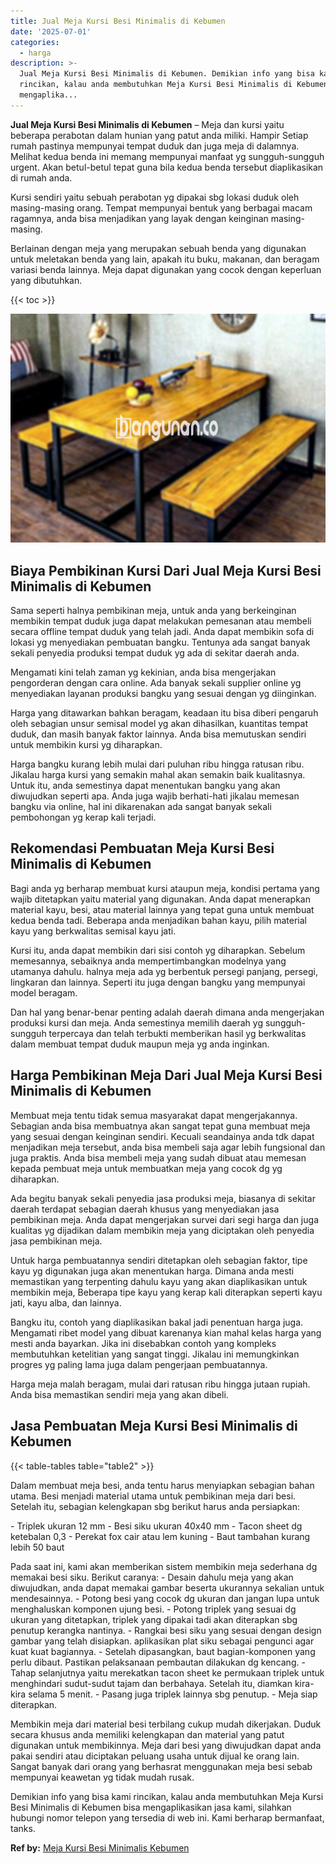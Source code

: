 ```yaml
---
title: Jual Meja Kursi Besi Minimalis di Kebumen
date: '2025-07-01'
categories:
  - harga
description: >-
  Jual Meja Kursi Besi Minimalis di Kebumen. Demikian info yang bisa kami
  rincikan, kalau anda membutuhkan Meja Kursi Besi Minimalis di Kebumen bisa
  mengaplika...
---
```


**Jual Meja Kursi Besi Minimalis di Kebumen** – Meja dan kursi yaitu beberapa perabotan dalam hunian yang patut anda miliki. Hampir Setiap rumah pastinya mempunyai tempat duduk dan juga meja di dalamnya. Melihat kedua benda ini memang mempunyai manfaat yg sungguh-sungguh urgent. Akan betul-betul tepat guna bila kedua benda tersebut diaplikasikan di rumah anda.

Kursi sendiri yaitu sebuah perabotan yg dipakai sbg lokasi duduk oleh masing-masing orang. Tempat mempunyai bentuk yang berbagai macam ragamnya, anda bisa menjadikan yang layak dengan keinginan masing-masing.

Berlainan dengan meja yang merupakan sebuah benda yang digunakan untuk meletakan benda yang lain, apakah itu buku, makanan, dan beragam variasi benda lainnya. Meja dapat digunakan yang cocok dengan keperluan yang dibutuhkan.

{{< toc >}}

![Jual Meja Kursi Besi Minimalis di Kebumen](/images/jual-meja-besi-murah28.png)

## Biaya Pembikinan Kursi Dari Jual Meja Kursi Besi Minimalis di Kebumen

Sama seperti halnya pembikinan meja, untuk anda yang berkeinginan membikin tempat duduk juga dapat melakukan pemesanan atau membeli secara offline tempat duduk yang telah jadi. Anda dapat membikin sofa di lokasi yg menyediakan pembuatan bangku. Tentunya ada sangat banyak sekali penyedia produksi tempat duduk yg ada di sekitar daerah anda.

Mengamati kini telah zaman yg kekinian, anda bisa mengerjakan pengorderan dengan cara online. Ada banyak sekali supplier online yg menyediakan layanan produksi bangku yang sesuai dengan yg diinginkan.

Harga yang ditawarkan bahkan beragam, keadaan itu bisa diberi pengaruh oleh sebagian unsur semisal model yg akan dihasilkan, kuantitas tempat duduk, dan masih banyak faktor lainnya. Anda bisa memutuskan sendiri untuk membikin kursi yg diharapkan.

Harga bangku kurang lebih mulai dari puluhan ribu hingga ratusan ribu. Jikalau harga kursi yang semakin mahal akan semakin baik kualitasnya. Untuk itu, anda semestinya dapat menentukan bangku yang akan diwujudkan seperti apa. Anda juga wajib berhati-hati jikalau memesan bangku via online, hal ini dikarenakan ada sangat banyak sekali pembohongan yg kerap kali terjadi.

## Rekomendasi Pembuatan Meja Kursi Besi Minimalis di Kebumen

Bagi anda yg berharap membuat kursi ataupun meja, kondisi pertama yang wajib ditetapkan yaitu material yang digunakan. Anda dapat menerapkan material kayu, besi, atau material lainnya yang tepat guna untuk membuat kedua benda tadi. Beberapa anda menjadikan bahan kayu, pilih material kayu yang berkwalitas semisal kayu jati.

Kursi itu, anda dapat membikin dari sisi contoh yg diharapkan. Sebelum memesannya, sebaiknya anda mempertimbangkan modelnya yang utamanya dahulu. halnya meja ada yg berbentuk persegi panjang, persegi, lingkaran dan lainnya. Seperti itu juga dengan bangku yang mempunyai model beragam.

Dan hal yang benar-benar penting adalah daerah dimana anda mengerjakan produksi kursi dan meja. Anda semestinya memilih daerah yg sungguh-sungguh terpercaya dan telah terbukti memberikan hasil yg berkwalitas dalam membuat tempat duduk maupun meja yg anda inginkan.

## Harga Pembikinan Meja Dari Jual Meja Kursi Besi Minimalis di Kebumen

Membuat meja tentu tidak semua masyarakat dapat mengerjakannya. Sebagian anda bisa membuatnya akan sangat tepat guna membuat meja yang sesuai dengan keinginan sendiri. Kecuali seandainya anda tdk dapat menjadikan meja tersebut, anda bisa membeli saja agar lebih fungsional dan juga praktis. Anda bisa membeli meja yang sudah dibuat atau memesan kepada pembuat meja untuk membuatkan meja yang cocok dg yg diharapkan.

Ada begitu banyak sekali penyedia jasa produksi meja, biasanya di sekitar daerah terdapat sebagian daerah khusus yang menyediakan jasa pembikinan meja. Anda dapat mengerjakan survei dari segi harga dan juga kualitas yg dijadikan dalam membikin meja yang diciptakan oleh penyedia jasa pembikinan meja.

Untuk harga pembuatannya sendiri ditetapkan oleh sebagian faktor, tipe kayu yg digunakan juga akan menentukan harga. Dimana anda mesti memastikan yang terpenting dahulu kayu yang akan diaplikasikan untuk membikin meja, Beberapa tipe kayu yang kerap kali diterapkan seperti kayu jati, kayu alba, dan lainnya.

Bangku itu, contoh yang diaplikasikan bakal jadi penentuan harga juga. Mengamati ribet model yang dibuat karenanya kian mahal kelas harga yang mesti anda bayarkan. Jika ini disebabkan contoh yang kompleks membutuhkan ketelitian yang sangat tinggi. Jikalau ini memungkinkan progres yg paling lama juga dalam pengerjaan pembuatannya.

Harga meja malah beragam, mulai dari ratusan ribu hingga jutaan rupiah. Anda bisa memastikan sendiri meja yang akan dibeli.

## Jasa Pembuatan Meja Kursi Besi Minimalis di Kebumen

{{< table-tables table="table2" >}}

Dalam membuat meja besi, anda tentu harus menyiapkan sebagian bahan utama. Besi menjadi material utama untuk pembikinan meja dari besi. Setelah itu, sebagian kelengkapan sbg berikut harus anda persiapkan:

\- Triplek ukuran 12 mm - Besi siku ukuran 40x40 mm - Tacon sheet dg ketebalan 0,3 - Perekat fox cair atau lem kuning - Baut tambahan kurang lebih 50 baut

Pada saat ini, kami akan memberikan sistem membikin meja sederhana dg memakai besi siku. Berikut caranya: - Desain dahulu meja yang akan diwujudkan, anda dapat memakai gambar beserta ukurannya sekalian untuk mendesainnya. - Potong besi yang cocok dg ukuran dan jangan lupa untuk menghaluskan komponen ujung besi. - Potong triplek yang sesuai dg ukuran yang ditetapkan, triplek yang dipakai tadi akan diterapkan sbg penutup kerangka nantinya. - Rangkai besi siku yang sesuai dengan design gambar yang telah disiapkan. aplikasikan plat siku sebagai pengunci agar kuat kuat bagiannya. - Setelah dipasangkan, baut bagian-komponen yang perlu dibaut. Pastikan pelaksanaan pembautan dilakukan dg kencang. - Tahap selanjutnya yaitu merekatkan tacon sheet ke permukaan triplek untuk menghindari sudut-sudut tajam dan berbahaya. Setelah itu, diamkan kira-kira selama 5 menit. - Pasang juga triplek lainnya sbg penutup. - Meja siap diterapkan.

Membikin meja dari material besi terbilang cukup mudah dikerjakan. Duduk secara khusus anda memiliki kelengkapan dan material yang patut digunakan untuk membikinnya. Meja dari besi yang diwujudkan dapat anda pakai sendiri atau diciptakan peluang usaha untuk dijual ke orang lain. Sangat banyak dari orang yang berhasrat menggunakan meja besi sebab mempunyai keawetan yg tidak mudah rusak.

Demikian info yang bisa kami rincikan, kalau anda membutuhkan Meja Kursi Besi Minimalis di Kebumen bisa mengaplikasikan jasa kami, silahkan hubungi nomor telepon yang tersedia di web ini. Kami berharap bermanfaat, tanks.

**Ref by:** [Meja Kursi Besi Minimalis Kebumen](https://id.wikipedia.org/wiki/Meja)
